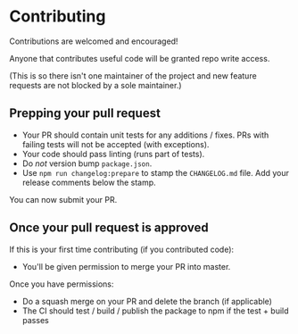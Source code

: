 # Contributing

Contributions are welcomed and encouraged!

Anyone that contributes useful code will be granted repo write access.

(This is so there isn't one maintainer of the project and new feature requests are not blocked by a sole maintainer.)

## Prepping your pull request

- Your PR should contain unit tests for any additions / fixes. PRs with failing tests will not be accepted (with exceptions).
- Your code should pass linting (runs part of tests).
- Do *not* version bump `package.json`.
- Use `npm run changelog:prepare` to stamp the `CHANGELOG.md` file. Add your release comments below the stamp.

You can now submit your PR.

## Once your pull request is approved

If this is your first time contributing (if you contributed code):

- You'll be given permission to merge your PR into master.

Once you have permissions:

- Do a squash merge on your PR and delete the branch (if applicable)
- The CI should test / build / publish the package to npm if the test + build passes

